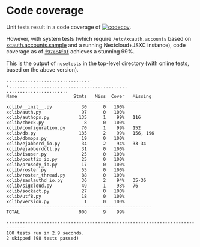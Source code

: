 # Code coverage

Unit tests result in a code coverage of
[![codecov](https://codecov.io/gh/jsxc/xmpp-cloud-auth/branch/master/graph/badge.svg)](https://codecov.io/gh/jsxc/xmpp-cloud-auth).

However, with system tests (which require `/etc/xcauth.accounts` based on [xcauth.accounts.sample](./xcauth.accounts.sample) and a running Nextcloud+JSXC instance), code coverage as of [`f97ec4f0f`](https://github.com/jsxc/xmpp-cloud-auth/commit/f97ec4f0f) achieves a stunning 99%.

This is the output of `nosetests` in the top-level directory (with online tests, based on the above version).

```
...............................--............................................
.......................
Name                     Stmts   Miss  Cover   Missing
------------------------------------------------------
xclib/__init__.py           30      0   100%
xclib/auth.py               97      0   100%
xclib/authops.py           135      1    99%   116
xclib/check.py               8      0   100%
xclib/configuration.py      70      1    99%   152
xclib/db.py                135      2    99%   156, 196
xclib/dbmops.py             19      0   100%
xclib/ejabberd_io.py        34      2    94%   33-34
xclib/ejabberdctl.py        31      0   100%
xclib/isuser.py             25      0   100%
xclib/postfix_io.py         25      0   100%
xclib/prosody_io.py         17      0   100%
xclib/roster.py             55      0   100%
xclib/roster_thread.py      88      0   100%
xclib/saslauthd_io.py       36      2    94%   35-36
xclib/sigcloud.py           49      1    98%   76
xclib/sockact.py            27      0   100%
xclib/utf8.py               18      0   100%
xclib/version.py             1      0   100%
------------------------------------------------------
TOTAL                      900      9    99%

-----------------------------------------------------------------------------
100 tests run in 2.9 seconds. 
2 skipped (98 tests passed)
```
